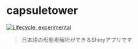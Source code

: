 
<!-- README.md is generated from README.Rmd. Please edit that file -->

# capsuletower

<!-- badges: start -->

[![Lifecycle:
experimental](https://img.shields.io/badge/lifecycle-experimental-orange.svg)](https://lifecycle.r-lib.org/articles/stages.html#experimental)
<!-- badges: end -->

> 日本語の形態素解析ができるShinyアプリです
